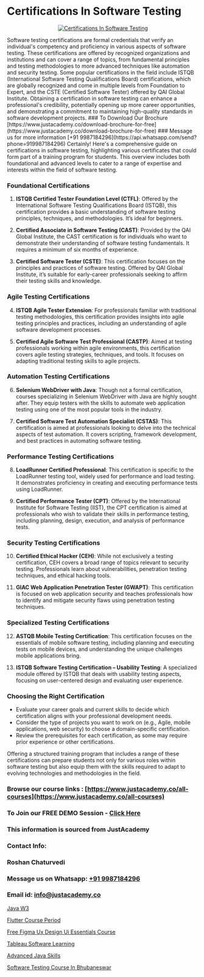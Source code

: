 # Certifications In Software Testing

<p align="center">
  <a href="https://justacademy.co/program-detail/software-testing">
    <img src="https://justacademy.co/storage2/program_images/1704700438.webp" alt="Certifications In Software Testing">
  </a>
</p>
Software testing certifications are formal credentials that verify an individual's competency and proficiency in various aspects of software testing. These certifications are offered by recognized organizations and institutions and can cover a range of topics, from fundamental principles and testing methodologies to more advanced techniques like automation and security testing. Some popular certifications in the field include ISTQB (International Software Testing Qualifications Board) certifications, which are globally recognized and come in multiple levels from Foundation to Expert, and the CSTE (Certified Software Tester) offered by QAI Global Institute. Obtaining a certification in software testing can enhance a professional's credibility, potentially opening up more career opportunities, and demonstrating a commitment to maintaining high-quality standards in software development projects.
### To Download Our Brochure [https://www.justacademy.co/download-brochure-for-free](https://www.justacademy.co/download-brochure-for-free)
### Message us for more information [+91 9987184296](https://api.whatsapp.com/send?phone=919987184296)
Certainly! Here's a comprehensive guide on certifications in software testing, highlighting various certificates that could form part of a training program for students. This overview includes both foundational and advanced levels to cater to a range of expertise and interests within the field of software testing.

### Foundational Certifications

1) **ISTQB Certified Tester Foundation Level (CTFL)**: Offered by the International Software Testing Qualifications Board (ISTQB), this certification provides a basic understanding of software testing principles, techniques, and methodologies. It’s ideal for beginners.

2) **Certified Associate in Software Testing (CAST)**: Provided by the QAI Global Institute, the CAST certification is for individuals who want to demonstrate their understanding of software testing fundamentals. It requires a minimum of six months of experience.

3) **Certified Software Tester (CSTE)**: This certification focuses on the principles and practices of software testing. Offered by QAI Global Institute, it’s suitable for early-career professionals seeking to affirm their testing skills and knowledge.

### Agile Testing Certifications

4) **ISTQB Agile Tester Extension**: For professionals familiar with traditional testing methodologies, this certification provides insights into agile testing principles and practices, including an understanding of agile software development processes.

5) **Certified Agile Software Test Professional (CASTP)**: Aimed at testing professionals working within agile environments, this certification covers agile testing strategies, techniques, and tools. It focuses on adapting traditional testing skills to agile projects.

### Automation Testing Certifications

6) **Selenium WebDriver with Java**: Though not a formal certification, courses specializing in Selenium WebDriver with Java are highly sought after. They equip testers with the skills to automate web application testing using one of the most popular tools in the industry.

7) **Certified Software Test Automation Specialist (CSTAS)**: This certification is aimed at professionals looking to delve into the technical aspects of test automation. It covers scripting, framework development, and best practices in automating software testing.

### Performance Testing Certifications

8) **LoadRunner Certified Professional**: This certification is specific to the LoadRunner testing tool, widely used for performance and load testing. It demonstrates proficiency in creating and executing performance tests using LoadRunner.

9) **Certified Performance Tester (CPT)**: Offered by the International Institute for Software Testing (IIST), the CPT certification is aimed at professionals who wish to validate their skills in performance testing, including planning, design, execution, and analysis of performance tests.

### Security Testing Certifications

10) **Certified Ethical Hacker (CEH)**: While not exclusively a testing certification, CEH covers a broad range of topics relevant to security testing. Professionals learn about vulnerabilities, penetration testing techniques, and ethical hacking tools.

11) **GIAC Web Application Penetration Tester (GWAPT)**: This certification is focused on web application security and teaches professionals how to identify and mitigate security flaws using penetration testing techniques.

### Specialized Testing Certifications

12) **ASTQB Mobile Testing Certification**: This certification focuses on the essentials of mobile software testing, including planning and executing tests on mobile devices, and understanding the unique challenges mobile applications bring.

13) **ISTQB Software Testing Certification – Usability Testing**: A specialized module offered by ISTQB that deals with usability testing aspects, focusing on user-centered design and evaluating user experience.

### Choosing the Right Certification

- Evaluate your career goals and current skills to decide which certification aligns with your professional development needs.
- Consider the type of projects you want to work on (e.g., Agile, mobile applications, web security) to choose a domain-specific certification.
- Review the prerequisites for each certification, as some may require prior experience or other certifications.

Offering a structured training program that includes a range of these certifications can prepare students not only for various roles within software testing but also equip them with the skills required to adapt to evolving technologies and methodologies in the field.

### Browse our course links : [https://www.justacademy.co/all-courses](https://www.justacademy.co/all-courses) 
### To Join our FREE DEMO Session - [Click Here](https://www.justacademy.co/register-for-course-demo)


### This information is sourced from JustAcademy
### Contact Info:
### Roshan Chaturvedi
### Message us on Whatsapp: [+91 9987184296](https://api.whatsapp.com/send?phone=919987184296)
### Email id: [info@justacademy.co](mailto:info@justacademy.co)
                
[Java W3](https://www.linkedin.com/pulse/java-w3-justacademy-berlin-snsxc?trackingId=E%2F4AQAKSiBEb9SWvoH%2FJ%2Fw%3D%3D&lipi=urn%3Ali%3Apage%3Ad_flagship3_company_admin%3B9LRf%2B9vgRJ%2BRyqfmHudhjA%3D%3D)

[Flutter Course Period](https://www.linkedin.com/pulse/flutter-course-period-justacademy-vmzvc?trackingId=IwDEVmCXONIdO5Cy%2BN1xBQ%3D%3D&lipi=urn%3Ali%3Apage%3Ad_flagship3_company_admin%3BDLQ%2B50x3S7egnKpGc2XQEw%3D%3D)

[Free Figma Ux Design Ui Essentials Course](https://medium.com/@justacademytraining/free-figma-ux-design-ui-essentials-course-dd34892bb2ac)

[Tableau Software Learning](https://medium.com/@ranemanish460/tableau-software-learning-76101bb32b7a)

[Advanced Java Skills](https://justacademyin.github.io/justacademy/advanced-java-skills)

[Software Testing Course In Bhubaneswar](https://justacademyin.github.io/justacademy/software-testing-course-in-bhubaneswar)

